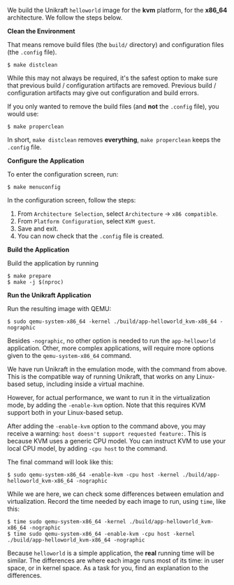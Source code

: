 We build the Unikraft `helloworld` image for the **kvm** platform, for the **x86_64** architecture.
We follow the steps below.

**Clean the Environment**

That means remove build files (the `build/` directory) and configuration files (the `.config` file).

```console
$ make distclean
```

While this may not always be required, it's the safest option to make sure that previous build / configuration artifacts are removed.
Previous build / configuration artifacts may give out configuration and build errors.

If you only wanted to remove the build files (and **not** the `.config` file), you would use:

```console
$ make properclean
```

In short, `make distclean` removes **everything**, `make properclean` keeps the `.config` file.

**Configure the Application**

To enter the configuration screen, run:

```console
$ make menuconfig
```

In the configuration screen, follow the steps:

1. From `Architecture Selection`, select `Architecture` -> `x86 compatible`.
1. From `Platform Configuration`, select `KVM guest`.
1. Save and exit.
1. You can now check that the `.config` file is created.

**Build the Application**

Build the application by running

```console
$ make prepare
$ make -j $(nproc)
```

**Run the Unikraft Application**

Run the resulting image with QEMU:

```console
$ sudo qemu-system-x86_64 -kernel ./build/app-helloworld_kvm-x86_64 -nographic
```

Besides `-nographic`, no other option is needed to run the `app-helloworld` application.
Other, more complex applications, will require more options given to the `qemu-system-x86_64` command.

We have run Unikraft in the emulation mode, with the command from above.
This is the compatible way of running Unikraft, that works on any Linux-based setup, including inside a virtual machine.

However, for actual performance, we want to run it in the virtualization mode, by adding the `-enable-kvm` option.
Note that this requires KVM support both in your Linux-based setup.

After adding the `-enable-kvm` option to the command above, you may receive a warning: `host doesn't support requested feature:`.
This is because KVM uses a generic CPU model.
You can instruct KVM to use your local CPU model, by adding `-cpu host` to the command.

The final command will look like this:

```console
$ sudo qemu-system-x86_64 -enable-kvm -cpu host -kernel ./build/app-helloworld_kvm-x86_64 -nographic
```

While we are here, we can check some differences between emulation and virtualization.
Record the time needed by each image to run, using `time`, like this:

```console
$ time sudo qemu-system-x86_64 -kernel ./build/app-helloworld_kvm-x86_64 -nographic
$ time sudo qemu-system-x86_64 -enable-kvm -cpu host -kernel ./build/app-helloworld_kvm-x86_64 -nographic
```

Because `helloworld` is a simple application, the **real** running time will be similar.
The differences are where each image runs most of its time: in user space, or in kernel space.
As a task for you, find an explanation to the differences.
